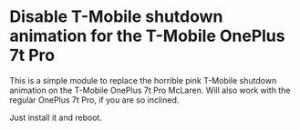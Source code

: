 # Disable T-Mobile shutdown animation for the T-Mobile OnePlus 7t Pro

This is a simple module to replace the horrible pink T-Mobile shutdown animation on the T-Mobile OnePlus 7t Pro McLaren. Will also work with the regular OnePlus 7t Pro, if you are so inclined. 

Just install it and reboot.
